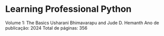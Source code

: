 # Learning Professional Python
Volume 1: The Basics
Usharani Bhimavarapu
and Jude D. Hemanth
Ano de publicação: 2024
Total de páginas: 356


